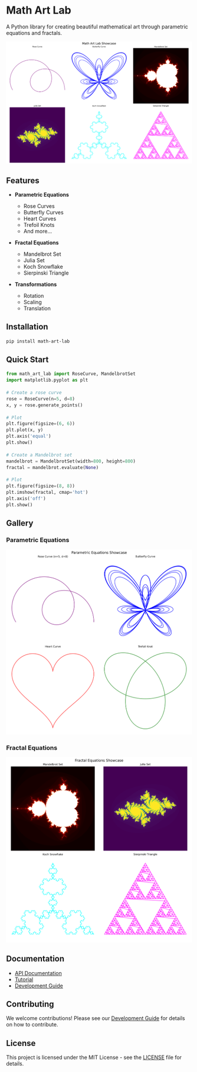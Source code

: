 # Math Art Lab

A Python library for creating beautiful mathematical art through parametric equations and fractals.

![Math Art Lab Showcase](showcase_combined.png)

## Features

- **Parametric Equations**
  - Rose Curves
  - Butterfly Curves
  - Heart Curves
  - Trefoil Knots
  - And more...

- **Fractal Equations**
  - Mandelbrot Set
  - Julia Set
  - Koch Snowflake
  - Sierpinski Triangle

- **Transformations**
  - Rotation
  - Scaling
  - Translation

## Installation

```bash
pip install math-art-lab
```

## Quick Start

```python
from math_art_lab import RoseCurve, MandelbrotSet
import matplotlib.pyplot as plt

# Create a rose curve
rose = RoseCurve(n=5, d=8)
x, y = rose.generate_points()

# Plot
plt.figure(figsize=(6, 6))
plt.plot(x, y)
plt.axis('equal')
plt.show()

# Create a Mandelbrot set
mandelbrot = MandelbrotSet(width=800, height=800)
fractal = mandelbrot.evaluate(None)

# Plot
plt.figure(figsize=(8, 8))
plt.imshow(fractal, cmap='hot')
plt.axis('off')
plt.show()
```

## Gallery

### Parametric Equations
![Parametric Equations Showcase](showcase_parametric.png)

### Fractal Equations
![Fractal Equations Showcase](showcase_fractal.png)

## Documentation

- [API Documentation](docs/api_documentation.md)
- [Tutorial](docs/tutorial.md)
- [Development Guide](docs/development.md)

## Contributing

We welcome contributions! Please see our [Development Guide](docs/development.md) for details on how to contribute.

## License

This project is licensed under the MIT License - see the [LICENSE](LICENSE) file for details. 
